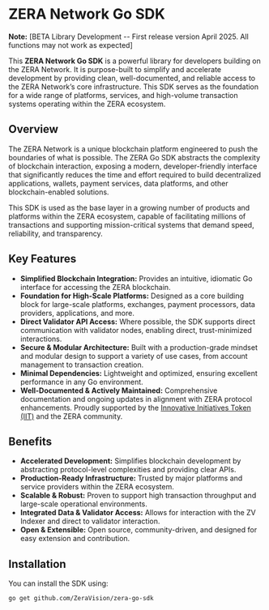 # ZERA Network Go SDK

**Note:** [BETA Library Development -- First release version April 2025. All functions may not work as expected]

This **ZERA Network Go SDK** is a powerful library for developers building on the ZERA Network. It is purpose-built to simplify and accelerate development by providing clean, well-documented, and reliable access to the ZERA Network’s core infrastructure. This SDK serves as the foundation for a wide range of platforms, services, and high-volume transaction systems operating within the ZERA ecosystem.

## Overview

The ZERA Network is a unique blockchain platform engineered to push the boundaries of what is possible. The ZERA Go SDK abstracts the complexity of blockchain interaction, exposing a modern, developer-friendly interface that significantly reduces the time and effort required to build decentralized applications, wallets, payment services, data platforms, and other blockchain-enabled solutions.

This SDK is used as the base layer in a growing number of products and platforms within the ZERA ecosystem, capable of facilitating millions of transactions and supporting mission-critical systems that demand speed, reliability, and transparency.

## Key Features

- **Simplified Blockchain Integration:** Provides an intuitive, idiomatic Go interface for accessing the ZERA blockchain.
- **Foundation for High-Scale Platforms:** Designed as a core building block for large-scale platforms, exchanges, payment processors, data providers, applications, and more.
- **Direct Validator API Access:** Where possible, the SDK supports direct communication with validator nodes, enabling direct, trust-minimized interactions.
- **Secure & Modular Architecture:** Built with a production-grade mindset and modular design to support a variety of use cases, from account management to transaction creation.
- **Minimal Dependencies:** Lightweight and optimized, ensuring excellent performance in any Go environment.
- **Well-Documented & Actively Maintained:** Comprehensive documentation and ongoing updates in alignment with ZERA protocol enhancements. Proudly supported by the [Innovative Initiatives Token (IIT)](https://www.zavane.com/iit) and the ZERA community.

## Benefits

- **Accelerated Development:** Simplifies blockchain development by abstracting protocol-level complexities and providing clear APIs.
- **Production-Ready Infrastructure:** Trusted by major platforms and service providers within the ZERA ecosystem.
- **Scalable & Robust:** Proven to support high transaction throughput and large-scale operational environments.
- **Integrated Data & Validator Access:** Allows for interaction with the ZV Indexer and direct to validator interaction.
- **Open & Extensible:** Open source, community-driven, and designed for easy extension and contribution.

## Installation
You can install the SDK using:

```bash
go get github.com/ZeraVision/zera-go-sdk
```

